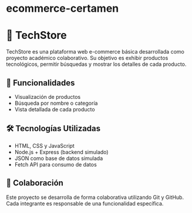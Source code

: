 # ecommerce-certamen
# 🛒 TechStore

TechStore es una plataforma web e-commerce básica desarrollada como proyecto académico colaborativo. Su objetivo es exhibir productos tecnológicos, permitir búsquedas y mostrar los detalles de cada producto.

## 🚀 Funcionalidades

- Visualización de productos
- Búsqueda por nombre o categoría
- Vista detallada de cada producto

## 🛠️ Tecnologías Utilizadas

- HTML, CSS y JavaScript
- Node.js + Express (backend simulado)
- JSON como base de datos simulada
- Fetch API para consumo de datos

## 🤝 Colaboración

Este proyecto se desarrolla de forma colaborativa utilizando Git y GitHub. Cada integrante es responsable de una funcionalidad específica.

